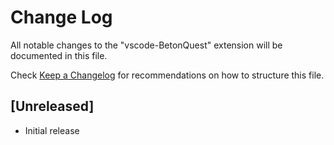 # Change Log

All notable changes to the "vscode-BetonQuest" extension will be documented in this file.

Check [Keep a Changelog](http://keepachangelog.com/) for recommendations on how to structure this file.

## [Unreleased]

- Initial release